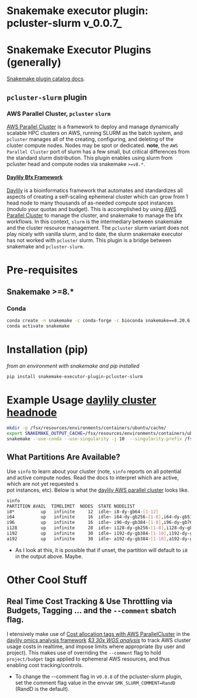 # Snakemake executor plugin: pcluster-slurm v_0.0.7_

# Snakemake Executor Plugins (generally)
[Snakemake plugin catalog docs](https://snakemake.github.io/snakemake-plugin-catalog/plugins/executor).

## `pcluster-slurm` plugin
### AWS Parallel Cluster, `pcluster` `slurm`
[AWS Parallel Cluster](https://aws.amazon.com/hpc/parallelcluster/) is a framework to deploy and manage dynamically scalable HPC clusters on AWS, running SLURM as the batch system, and `pcluster` manages all of the creating, configuring, and deleting of the cluster compute nodes. Nodes may be spot or dedicated.  **note**, the `AWS Parallel Cluster` port of slurm has a few small, but critical differences from the standard slurm distribution.  This plugin enables using slurm from pcluster head and compute nodes via snakemake `>=v8.*`.

#### [Daylily Bfx Framework](https://github.com/Daylily-Informatics/daylily)
[Daylily](https://github.com/Daylily-Informatics/daylily) is a bioinformatics framework that automates and standardizes all aspects of creating a self-scaling ephemeral cluster which can grow from 1 head node to many thousands of as-needed compute spot instances (modulo your quotas and budget). This is accomplished by using [AWS Parallel Cluster](https://aws.amazon.com/hpc/parallelcluster/) to manage the cluster, and snakemake to manage the bfx workflows. In this context, `slurm` is the intermediary between snakemake and the cluster resource management. The `pcluster` slurm variant does not play nicely with vanilla slurm, and to date, the slurm snakemake executor has not worked with `pcluster` slurm. This plugin is a bridge between snakemake and `pcluster-slurm`.



# Pre-requisites
## Snakemake >=8.*
### Conda
```bash
conda create -n snakemake -c conda-forge -c bioconda snakemake==8.20.6
conda activate snakemake
```

# Installation (pip)
_from an environment with snakemake and pip installed_
```bash
pip install snakemake-executor-plugin-pcluster-slurm
```

# Example Usage [daylily cluster headnode](https://github.com/Daylily-Informatics/daylily)
```bash
mkdir -p /fsx/resources/environments/containers/ubuntu/cache/
export SNAKEMAKE_OUTPUT_CACHE=/fsx/resources/environments/containers/ubuntu/cache/
snakemake --use-conda --use-singularity -j 10  --singularity-prefix /fsx/resources/environments/containers/ubuntu/ip-10-0-0-240/ --singularity-args "  -B /tmp:/tmp -B /fsx:/fsx  -B /home/$USER:/home/$USER -B $PWD/:$PWD" --conda-prefix /fsx/resources/environments/containers/ubuntu/ip-10-0-0-240/ --executor pcluster-slurm --default-resources slurm_partition='i64,i128,i192' --cache  --verbose -k
```



## What Partitions Are Available?
Use `sinfo` to learn about your cluster (note, `sinfo` reports on all potential and active compute nodes. Read the docs to interpret which are active, which are not yet requested s\
pot instances, etc). Below is what the [daylily AWS parallel cluster](https://github.com/Daylily-Informatics/daylily/blob/main/config/day_cluster/prod_cluster.yaml) looks like.

```bash
sinfo
PARTITION AVAIL  TIMELIMIT  NODES  STATE NODELIST
i8*          up   infinite     12  idle~ i8-dy-gb64-[1-12]
i64          up   infinite     16  idle~ i64-dy-gb256-[1-8],i64-dy-gb512-[1-8]
i96          up   infinite     16  idle~ i96-dy-gb384-[1-8],i96-dy-gb768-[1-8]
i128         up   infinite     28  idle~ i128-dy-gb256-[1-8],i128-dy-gb512-[1-10],i128-dy-gb1024-[1-10]
i192         up   infinite     30  idle~ i192-dy-gb384-[1-10],i192-dy-gb768-[1-10],i192-dy-gb1536-[1-10]
a192         up   infinite     30  idle~ a192-dy-gb384-[1-10],a192-dy-gb768-[1-10],a192-dy-gb1536-[1-10]
```
-  As I look at this, it is possible that if unset, the partition will default to `i8` in the output above. Maybe.

  

# Other Cool Stuff
## Real Time Cost Tracking & Use Throttling via Budgets, Tagging ... and the `--comment` sbatch flag.
I etensively make use of  [Cost allocation tags with AWS ParallelCluster](https://github.com/Daylily-Informatics/aws-parallelcluster-cost-allocation-tags) in the [daylily omics analysis framework](https://github.com/Daylily-Informatics/daylily?tab=readme-ov-file#daylily-aws-ephemeral-cluster-setup-0714) [_$3 30x WGS analysis_](https://github.com/Daylily-Informatics/daylily?tab=readme-ov-file#3-30x-fastq-bam-bamdeduplicated-snvvcfsvvcf-add-035-for-a-raft-of-qc-reports)  to track AWS cluster usage costs in realtime, and impose limits where appropriate (by user and project). This makes use of overriding the `--comment` flag to hold `project/budget` tags applied to ephemeral AWS resources, and thus enabling cost tracking/controls.

* To change the	--comment flag in v`0.0.8` of the pcluster-slurm plugin, set the comment flag value in the envvar `SMK_SLURM_COMMENT=RandD` (RandD is the default).
 
